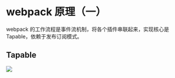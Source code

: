 # webpack 原理（一）

webpack 的工作流程是事件流机制，将各个插件串联起来，实现核心是 Tapable，依赖于发布订阅模式。

## Tapable

![](https://tva1.sinaimg.cn/large/e6c9d24egy1h11ir7dkrvj214c0u0q5s.jpg)
